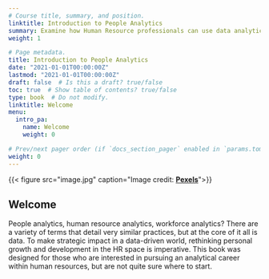 ```yaml
---
# Course title, summary, and position.
linktitle: Introduction to People Analytics
summary: Examine how Human Resource professionals can use data analytics to inform HR decisions. This course covers descriptive, predictive, and prescriptive analytics. Concepts are applied using software tools like Qualtrics, Python, Excel, and Tableau.
weight: 1

# Page metadata.
title: Introduction to People Analytics
date: "2021-01-01T00:00:00Z"
lastmod: "2021-01-01T00:00:00Z"
draft: false  # Is this a draft? true/false
toc: true  # Show table of contents? true/false
type: book  # Do not modify.
linktitle: Welcome
menu:
  intro_pa:
    name: Welcome
    weight: 0

# Prev/next pager order (if `docs_section_pager` enabled in `params.toml`)
weight: 0
---
```


{{< figure src="image.jpg" caption="Image credit: [**Pexels**](https://images.pexels.com/)">}}
## Welcome

People analytics, human resource analytics, workforce analytics? There are a variety of terms that detail very similar practices, but at the core of it all is data. To make strategic impact in a data-driven world, rethinking personal growth and development in the HR space is imperative. This book was designed for those who are interested in pursuing an analytical career within human resources, but are not quite sure where to start.

<!-- In the future, requests will be made through the issues section of Github. -->
<!--
### Notes on the data in this book

In this current version, the content of this book will be focused on Python and the Jupyter Notebook IDE. -->



<!-- * **Online courses**
* **Project or software documentation**
* **Tutorials**

The `courses` folder may be renamed. For example, we can rename it to `docs` for software/project documentation or `tutorials` for creating an online course.

## Delete tutorials

**To remove these pages, delete the `courses` folder and see below to delete the associated menu link.**

## Update site menu

After renaming or deleting the `courses` folder, you may wish to update any `[[main]]` menu links to it by editing your menu configuration at `config/_default/menus.toml`.

For example, if you delete this folder, you can remove the following from your menu configuration:

```toml
[[main]]
  name = "Courses"
  url = "courses/"
  weight = 50
```

Or, if you are creating a software documentation site, you can rename the `courses` folder to `docs` and update the associated *Courses* menu configuration to:

```toml
[[main]]
  name = "Docs"
  url = "docs/"
  weight = 50
```

## Update the docs menu

If you use the *docs* layout, note that the name of the menu in the front matter should be in the form `[menu.X]` where `X` is the folder name. Hence, if you rename the `courses/example/` folder, you should also rename the menu definitions in the front matter of files within `courses/example/` from `[menu.example]` to `[menu.<NewFolderName>]`. -->

<!-- Weighting for headers in toc:

Welcome = 0

Overview = 10

Qualtrics (20)
Qualtrics Basics = 
Getting Started Python = 


Excel (40)
Excel Basics = 40
Getting Started Excel = 41

Python (60)
Python Basics = 1 -- 60
Getting Started = 2 -- 61
Basic Stats = 50 -- 64
Complex Stats = 52  -- 65
Data Slicing = 40 -- 63
Pandas Basics = 30 -- 62
Visualizations = 60 -- 66


Tableau (80)
Tableau Basics = 80
Getting Started Tableau = 81

 -->

